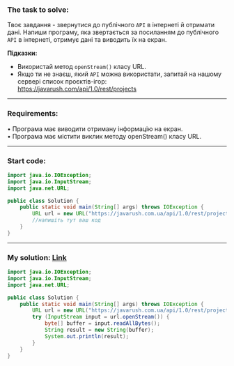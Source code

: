 ### **The task to solve:**  

Твоє завдання - звернутися до публічного `API` в інтернеті й отримати дані. Напиши програму, яка звертається за посиланням до публічного `API` в інтернеті, отримує дані та виводить їх на екран.

**Підказки:**  
- Використай метод `openStream()` класу URL.  
- Якщо ти не знаєш, який `API` можна використати, запитай на нашому сервері список проєктів-ігор: https://javarush.com/api/1.0/rest/projects

---

### **Requirements:**  

• Програма має виводити отриману інформацію на екран.  
• Програма має містити виклик методу openStream() класу URL.

---

### **Start code:**  

```java
import java.io.IOException;
import java.io.InputStream;
import java.net.URL;

public class Solution {
    public static void main(String[] args) throws IOException {
        URL url = new URL("https://javarush.com.ua/api/1.0/rest/projects");
        //напишіть тут ваш код
    }
}
```

---

### **My solution: [Link](./src/Solution.java)**  

```java
import java.io.IOException;
import java.io.InputStream;
import java.net.URL;

public class Solution {
    public static void main(String[] args) throws IOException {
        URL url = new URL("https://javarush.com.ua/api/1.0/rest/projects");
        try (InputStream input = url.openStream()) {
            byte[] buffer = input.readAllBytes();
            String result = new String(buffer);
            System.out.println(result);
        }
    }
}
```
